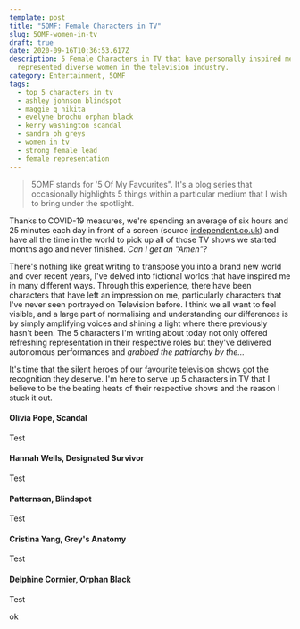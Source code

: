 ```yaml
---
template: post
title: "5OMF: Female Characters in TV"
slug: 5OMF-women-in-tv
draft: true
date: 2020-09-16T10:36:53.617Z
description: 5 Female Characters in TV that have personally inspired me and
  represented diverse women in the television industry.
category: Entertainment, 5OMF
tags:
  - top 5 characters in tv
  - ashley johnson blindspot
  - maggie q nikita
  - evelyne brochu orphan black
  - kerry washington scandal
  - sandra oh greys
  - women in tv
  - strong female lead
  - female representation
---
```

> 5OMF stands for '5 Of My Favourites". It's a blog series that occasionally highlights 5 things within a particular medium that I wish to bring under the spotlight.

Thanks to COVID-19 measures, we're spending an average of six hours and 25 minutes each day in front of a screen (source [independent.co.uk](independent.co.uk)) and have all the time in the world to pick up all of those TV shows we started months ago and never finished. *Can I get an "Amen"?*

There's nothing like great writing to transpose you into a brand new world and over recent years, I've delved into fictional worlds that have inspired me in many different ways. Through this experience, there have been characters that have left an impression on me, particularly characters that I've never seen portrayed on Television before. I think we all want to feel visible, and a large part of normalising and understanding our differences is by simply amplifying voices and shining a light where there previously hasn't been. The 5 characters I'm writing about today not only offered refreshing representation in their respective roles but they've delivered autonomous performances and *grabbed the patriarchy by the...*

It's time that the silent heroes of our favourite television shows got the recognition they deserve. I'm here to serve up 5 characters in TV that I believe to be the beating heats of their respective shows and the reason I stuck it out.

#### Olivia Pope, Scandal

Test

#### Hannah Wells, Designated Survivor

Test

#### Patternson, Blindspot

Test

#### Cristina Yang, Grey's Anatomy

Test

#### Delphine Cormier, Orphan Black

Test

ok